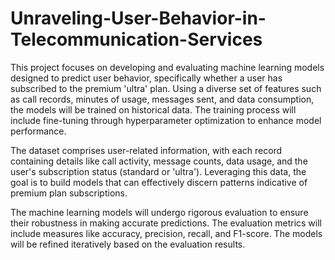 # Unraveling-User-Behavior-in-Telecommunication-Services

This project focuses on developing and evaluating machine learning models designed to predict user behavior, specifically whether a user has subscribed to the premium 'ultra' plan. Using a diverse set of features such as call records, minutes of usage, messages sent, and data consumption, the models will be trained on historical data. The training process will include fine-tuning through hyperparameter optimization to enhance model performance.

The dataset comprises user-related information, with each record containing details like call activity, message counts, data usage, and the user's subscription status (standard or 'ultra'). Leveraging this data, the goal is to build models that can effectively discern patterns indicative of premium plan subscriptions.

The machine learning models will undergo rigorous evaluation to ensure their robustness in making accurate predictions. The evaluation metrics will include measures like accuracy, precision, recall, and F1-score. The models will be refined iteratively based on the evaluation results.

